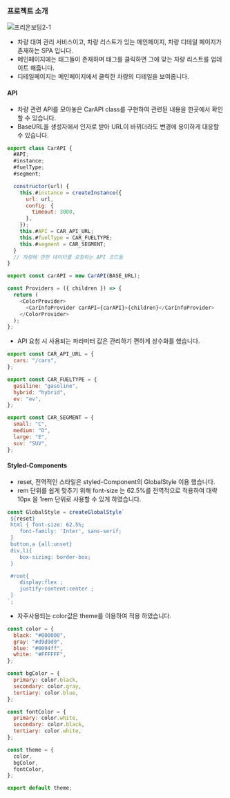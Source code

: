 ### 프로젝트 소개
![프리온보딩2-1](https://user-images.githubusercontent.com/61973070/200272641-1008ed04-4a5f-422d-9a4d-b73a8ddf1ae6.gif)

- 차량 대여 관리 서비스이고, 차량 리스트가 있는 메인페이지, 차량 디테일 페이지가 존재하는 SPA 입니다.
- 메인페이지에는 태그들이 존재하며 태그를 클릭하면 그에 맞는 차량 리스트를 업데이트 해줍니다.
- 디테일페이지는 메인페이지에서 클릭한 차량의 디테일을 보여줍니다.

#### API

- 차량 관련 API를 모아놓은 CarAPI class를 구현하여 관련된 내용을 한곳에서 확인할 수 있습니다.
- BaseURL을 생성자에서 인자로 받아 URL이 바뀌더라도 변경에 용이하게 대응할 수 있습니다.

```javascript
export class CarAPI {
  #API;
  #instance;
  #fuelType;
  #segment;

  constructor(url) {
    this.#instance = createInstance({
      url: url,
      config: {
        timeout: 3000,
      },
    });
    this.#API = CAR_API_URL;
    this.#fuelType = CAR_FUELTYPE;
    this.#segment = CAR_SEGMENT;
  }
  // 차량에 관한 데이터를 요청하는 API 코드들
}

export const carAPI = new CarAPI(BASE_URL);

const Providers = ({ children }) => {
  return (
    <ColorProvider>
      <CarInfoProvider carAPI={carAPI}>{children}</CarInfoProvider>
    </ColorProvider>
  );
};
```

- API 요청 시 사용되는 파라미터 값은 관리하기 편하게 상수화를 했습니다.

```javascript
export const CAR_API_URL = {
  cars: "/cars",
};

export const CAR_FUELTYPE = {
  gasiline: "gasoline",
  hybrid: "hybrid",
  ev: "ev",
};

export const CAR_SEGMENT = {
  small: "C",
  medium: "D",
  large: "E",
  suv: "SUV",
};
```

#### Styled-Components

- reset, 전역적인 스타일은 styled-Component의 GlobalStyle 이용 했습니다.
- rem 단위를 쉽게 맞추기 위해 font-size 는 62.5%를 전역적으로 적용하여 대략 10px 을 1rem 단위로 사용할 수 있게 하였습니다.

```javascript
const GlobalStyle = createGlobalStyle`
 ${reset}
 html { font-size: 62.5%;
	font-family: 'Inter', sans-serif;
 }
 button,a {all:unset}
 div,li{
	box-sizing: border-box;
 }

 #root{
	display:flex ;
	justify-content:center ;
 }
`;
```

- 자주사용되는 color값은 theme를 이용하여 적용 하였습니다.

```javascript
const color = {
  black: "#000000",
  gray: "#d9d9d9",
  blue: "#0094ff",
  white: "#FFFFFF",
};

const bgColor = {
  primary: color.black,
  secondary: color.gray,
  tertiary: color.blue,
};

const fontColor = {
  primary: color.white,
  secondary: color.black,
  tertiary: color.white,
};

const theme = {
  color,
  bgColor,
  fontColor,
};

export default theme;
```
